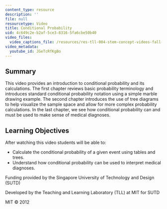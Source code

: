 ```yaml
---
content_type: resource
description: ''
file: null
resourcetype: Video
title: Conditional Probability
uid: 4c649c2e-b2af-5ce3-8316-5fa6cbe50b40
video_files:
  video_captions_file: /resources/res-tll-004-stem-concept-videos-fall-2013/videos/probability-and-statistics/conditional-probability/JGeTcRfKgBo.vtt
video_metadata:
  youtube_id: JGeTcRfKgBo
---
```


Summary
-------

This video provides an introduction to conditional probability and its calculations. The first chapter reviews basic probability terminology and introduces standard conditional probability notation using a simple marble drawing example. The second chapter introduces the use of tree diagrams to help visualize the sample space and allow for more complex probability calculations. In the last chapter, we see how conditional probability can and must be used to make sense of medical diagnoses.

Learning Objectives
-------------------

After watching this video students will be able to:

*   Calculate the conditional probability of a given event using tables and trees.
*   Understand how conditional probability can be used to interpret medical diagnoses.

Funding provided by the Singapore University of Technology and Design (SUTD)

Developed by the Teaching and Learning Laboratory (TLL) at MIT for SUTD

MIT © 2012